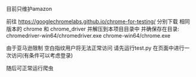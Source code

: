 
目前只维护amazon 

前往 https://googlechromelabs.github.io/chrome-for-testing/ 分别下载 相同版本的 chrome 和 chrome_driver
并解压到本项目目录中 并确保存在目录:
chromedriver-win64/chromedriver.exe
chrome-win64/chrome.exe

由于亚马逊限制 空白指纹用户将无法正常访问
请先运行test.py 在页面中进行一次访问(有条件可以考虑登录)

随后可正常运行爬虫